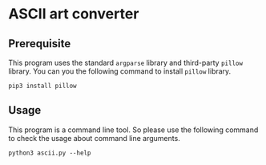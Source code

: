 # ASCII art converter

## Prerequisite

This program uses the standard `argparse` library and third-party `pillow` library. You can you the following command to install `pillow` library.

```shell
pip3 install pillow
```

## Usage

This program is a command line tool. So please use the following command to check the usage about command line arguments.

```shell
python3 ascii.py --help
```

